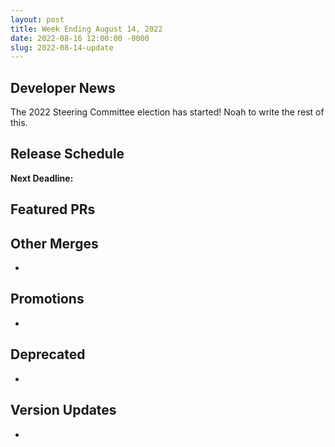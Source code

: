```yaml
---
layout: post
title: Week Ending August 14, 2022
date: 2022-08-16 12:00:00 -0000
slug: 2022-08-14-update
---
```


## Developer News

The 2022 Steering Committee election has started!  Noah to write the rest of this.


## Release Schedule

**Next Deadline:**


## Featured PRs


## Other Merges

*

## Promotions

*

## Deprecated

*

## Version Updates

*
